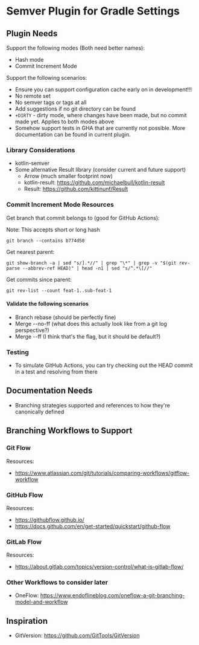 # Semver Plugin for Gradle Settings

## Plugin Needs

Support the following modes (Both need better names):
- Hash mode
- Commit Increment Mode

Support the following scenarios:
- Ensure you can support configuration cache early on in development!!!
- No remote set
- No semver tags or tags at all
- Add suggestions if no git directory can be found
- `+DIRTY` - dirty mode, where changes have been made, but no commit made yet. Applies to both modes above
- Somehow support tests in GHA that are currently not possible. More documentation can be found in current plugin.

### Library Considerations

- kotlin-semver
- Some alternative Result library (consider current and future support)
  - Arrow (much smaller footprint now)
  - kotlin-result: https://github.com/michaelbull/kotlin-result
  - Result: https://github.com/kittinunf/Result

### Commit Increment Mode Resources

Get branch that commit belongs to (good for GitHub Actions):

Note: This accepts short or long hash

```shell
git branch --contains b774d50
```

Get nearest parent:

```shell
git show-branch -a | sed "s/].*//" | grep "\*" | grep -v "$(git rev-parse --abbrev-ref HEAD)" | head -n1 | sed "s/^.*\[//"
```

Get commits since parent:

```shell
git rev-list --count feat-1..sub-feat-1
```

#### Validate the following scenarios

- Branch rebase (should be perfectly fine)
- Merge --no-ff (what does this actually look like from a git log perspective?)
- Merge --ff (I think that's the flag, but it should be default?)

### Testing

- To simulate GitHub Actions, you can try checking out the HEAD commit in a test and resolving from there

## Documentation Needs

- Branching strategies supported and references to how they're canonically defined

## Branching Workflows to Support

### Git Flow

Resources:
- https://www.atlassian.com/git/tutorials/comparing-workflows/gitflow-workflow

### GitHub Flow

Resources:
- https://githubflow.github.io/
- https://docs.github.com/en/get-started/quickstart/github-flow

### GitLab Flow

Resources:
- https://about.gitlab.com/topics/version-control/what-is-gitlab-flow/

### Other Workflows to consider later

- OneFlow: https://www.endoflineblog.com/oneflow-a-git-branching-model-and-workflow

## Inspiration

- GitVersion: https://github.com/GitTools/GitVersion
